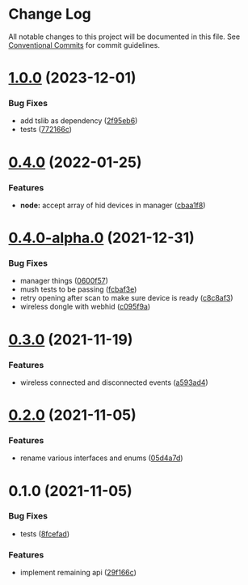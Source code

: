# Change Log

All notable changes to this project will be documented in this file.
See [Conventional Commits](https://conventionalcommits.org) for commit guidelines.

# [1.0.0](https://github.com/julusian/node-xencelabs-quick-keys/compare/v0.4.0...v1.0.0) (2023-12-01)


### Bug Fixes

* add tslib as dependency ([2f95eb6](https://github.com/julusian/node-xencelabs-quick-keys/commit/2f95eb6a2cbc15f0b1c9019d657b7470782b7a75))
* tests ([772166c](https://github.com/julusian/node-xencelabs-quick-keys/commit/772166c3d7b1b3e54fc535a1ab735d4cb03bef91))





# [0.4.0](https://github.com/julusian/node-xencelabs-quick-keys/compare/v0.4.0-alpha.0...v0.4.0) (2022-01-25)


### Features

* **node:** accept array of hid devices in manager ([cbaa1f8](https://github.com/julusian/node-xencelabs-quick-keys/commit/cbaa1f8bf9f7b8c73e9ff4b5a3374b7a71855858))





# [0.4.0-alpha.0](https://github.com/julusian/node-xencelabs-quick-keys/compare/v0.3.0...v0.4.0-alpha.0) (2021-12-31)


### Bug Fixes

* manager things ([0600f57](https://github.com/julusian/node-xencelabs-quick-keys/commit/0600f57d4452a2bf639cf642f8b48d4ded03e330))
* mush tests to be passing ([fcbaf3e](https://github.com/julusian/node-xencelabs-quick-keys/commit/fcbaf3e16b6b8c5f1db274131fa2f889cd36e921))
* retry opening after scan to make sure device is ready ([c8c8af3](https://github.com/julusian/node-xencelabs-quick-keys/commit/c8c8af3bd19adee58271dbe2fc157f736afff0e5))
* wireless dongle with webhid ([c095f9a](https://github.com/julusian/node-xencelabs-quick-keys/commit/c095f9a050fadc360b0aff2003f14c6992e3e03f))





# [0.3.0](https://github.com/julusian/node-xencelabs-quick-keys/compare/v0.2.0...v0.3.0) (2021-11-19)


### Features

* wireless connected and disconnected events ([a593ad4](https://github.com/julusian/node-xencelabs-quick-keys/commit/a593ad49e4052106e74d8cf68d921977ac203453))





# [0.2.0](https://github.com/julusian/node-xencelabs-quick-keys/compare/v0.1.0...v0.2.0) (2021-11-05)


### Features

* rename various interfaces and enums ([05d4a7d](https://github.com/julusian/node-xencelabs-quick-keys/commit/05d4a7d76635a0ff92c0d541b79e51c32ac52924))





# 0.1.0 (2021-11-05)


### Bug Fixes

* tests ([8fcefad](https://github.com/julusian/node-xencelabs-quick-keys/commit/8fcefad8871b64a4a8945e2228a0148b9be98ed5))


### Features

* implement remaining api ([29f166c](https://github.com/julusian/node-xencelabs-quick-keys/commit/29f166c4a4a41ef88a5f31d44a9af95d8c39425f))
